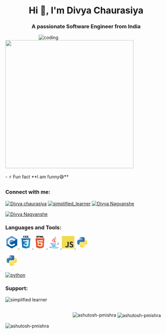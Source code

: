 <!-- <h1 align="center"> Hi there 👋I'm Divya Chaurasiya</h1>
 <h3 align="center"> A Passionate Software Engineer From India:</h3>
 <p align= "right"> <img src="https://i.pinimg.com/originals/81/17/8b/81178b47a8598f0c81c4799f2cdd4057.gif" style= height:400px width:500px /></p>

- 🔭 I’m currently working on  Porfolio Profile
- 🌱 I’m currently learning Frontend Development
- 👯 I’m looking to collaborate on ...
- 🤔 I’m looking for help with Masai School
- 💬 <p> Ask me about durga63949816@gmail.com
- 📫 How to reach me:https://twitter.com/DurgaChaurasiy9 
-    https://www.youtube.com/@durgachaurasiya4339],
     LinkedIn:https://www.linkedin.com/in/durgawati-chaurasiya
     Instagram:https://www.instagram.com/divya_nagvanshe,
     https://github.com/6394981696
    
  
- 😄 Pronouns: He/Her
- ⚡ Fun fact: ...-->


<h1 align="center">Hi 👋, I'm Divya Chaurasiya</h1>
<h3 align="center">A passionate Software Engineer from India</h3>

<img align="right" alt="coding" width="400" src="https://i.pinimg.com/originals/81/17/8b/81178b47a8598f0c81c4799f2cdd4057.gif">

<p align="left"> <img src="https://gifdb.com/images/high/computer-system-coding-j3szfjv9fwb5at9x.gif"  width="400" height="400"/> </p>
- ⚡ Fun fact **I am funny😅**

<h3 align="left">Connect with me:</h3>
<p align="left">
<a href="https://twitter.com/DurgaChaurasiy9" target="blank"><img align="center" src="https://cdn.worldvectorlogo.com/logos/twitter-3.svg" alt="Divya chaurasiya" height="28" width="35" /></a>
<a href="https://www.instagram.com/divya_nagvanshe?igsh=cXcwazZxaWNuNXgz" target="blank"><img align="center" src="https://cdn.pixabay.com/photo/2016/08/09/17/52/instagram-1581266_1280.jpg" alt="simplified_learner" height="28" width="35" /></a>
<a href="http://www.youtube.com/@durgachaurasiya4339" target="blank"><img align="center" src="https://raw.githubusercontent.com/rahuldkjain/github-profile-readme-generator/master/src/images/icons/Social/youtube.svg" alt="Divya Nagvanshe" height="28" width="55" /></a>
</p>

<a href="https://www.linkedin.com/in/durgawati-chaurasiya-22a260275?utm_source=share&utm_campaign=share_via&utm_content=profile&utm_medium=android_app" target="blank"><img align="center" src="https://play-lh.googleusercontent.com/kMofEFLjobZy_bCuaiDogzBcUT-dz3BBbOrIEjJ-hqOabjK8ieuevGe6wlTD15QzOqw" alt="Divya Nagvanshe" height="28" width="35" /></a>
</p>

<h3 align="left">Languages and Tools:</h3>
<p align="left"> <a href="https://www.codewithharry.com/tutorial/c/" target="_blank" rel="noreferrer"> <img src="https://raw.githubusercontent.com/devicons/devicon/master/icons/c/c-original.svg" alt="c" width="40" height="40"/> </a> <a href="https://www.codewithharry.com/tutorial/css-home/" target="_blank" rel="noreferrer"> <img src="https://raw.githubusercontent.com/devicons/devicon/master/icons/css3/css3-original-wordmark.svg" alt="css3" width="40" height="40"/> </a> <a href="https://www.codewithharry.com/tutorial/html-home/" target="_blank" rel="noreferrer"> <img src="https://raw.githubusercontent.com/devicons/devicon/master/icons/html5/html5-original-wordmark.svg" alt="html5" width="40" height="40"/> </a> <a href="https://www.codewithharry.com/tutorial/java/" target="_blank" rel="noreferrer"> <img src="https://raw.githubusercontent.com/devicons/devicon/master/icons/java/java-original.svg" alt="java" width="40" height="40"/> </a> <a href="https://www.codewithharry.com/tutorial/js/" target="_blank" rel="noreferrer"> <img src="https://raw.githubusercontent.com/devicons/devicon/master/icons/javascript/javascript-original.svg" alt="javascript" width="40" height="40"/> </a>   <a href="https://www.codewithharry.com/tutorial/python/" target="_blank" rel="noreferrer"> <img src="https://raw.githubusercontent.com/devicons/devicon/master/icons/python/python-original.svg" alt="python" width="40" height="40"/> </a> </p>

 <a href="https://www.codewithharry.com/tutorial/python/" target="_blank" rel="noreferrer"> <img src="https://raw.githubusercontent.com/devicons/devicon/master/icons/python/python-original.svg" alt="python" width="40" height="40"/> </a> </p>

 <a href="https://www.codewithharry.com/tutorial/react-home/" target="_blank" rel="noreferrer"> <img src="https://miro.medium.com/v2/resize:fit:1200/1*y6C4nSvy2Woe0m7bWEn4BA.png" alt="python" width="80" height="50"/> </a> </p>

<h3 align="left">Support:</h3>
<p><a href="https://www.buymeacoffee.com/simplified"> <img align="left" src="https://cdn.buymeacoffee.com/buttons/v2/default-yellow.png" height="50" width="210" alt="simplified learner" /></a></p><br><br>

<p><img align="left" src="https://github-readme-stats.vercel.app/api/top-langs?username=ashutosh-pmishra&show_icons=true&locale=en&layout=compact" alt="ashutosh-pmishra" /></p>

<p>&nbsp;<img align="center" src="https://github-readme-stats.vercel.app/api?username=ashutosh-pmishra&show_icons=true&locale=en" alt="ashutosh-pmishra" /></p>

<p><img align="center" src="https://github-readme-streak-stats.herokuapp.com/?user=ashutosh-pmishra&" alt="ashutosh-pmishra" /></p>

